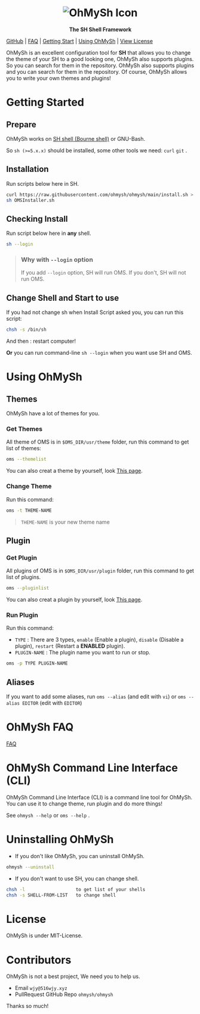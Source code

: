 <center><h1><img src="https://516wjy.xyz:516/OhMySh-width.png" alt="OhMySh Icon"></h1>

<b>The SH Shell Framework</b></center>

[GitHub](https://github.com/ohmysh/ohmysh) | [FAQ](https://github.com/ohmysh/ohmysh/blob/main/FAQ.md) | [Getting Start](https://github.com/ohmysh/ohmysh#getting-started) | [Using OhMySh](https://github.com/ohmysh/ohmysh#using-ohmysh) | [View License](https://github.com/ohmysh/ohmysh/blob/main/LICENSE)

OhMySh is an excellent configuration tool for **SH** that allows you to change the theme of your SH to a good looking one, OhMySh also supports plugins. So you can search for them in the repository. OhMySh also supports plugins and you can search for them in the repository. Of course, OhMySh allows you to write your own themes and plugins!

# Getting Started

## Prepare

OhMySh works on [SH shell (Bourne shell)](https://en.wikipedia.org/wiki/Bourne_shell) or GNU-Bash. 

So `sh (>=5.x.x)` should be installed, some other tools we need: `curl` `git` .

## Installation

Run scripts below here in SH.

```sh
curl https://raw.githubusercontent.com/ohmysh/ohmysh/main/install.sh > OMSInstaller.sh
sh OMSInstaller.sh
```

## Checking Install

Run script below here in **any** shell.

```sh
sh --login
```

> ### Why with `--login` option
> 
> If you add `--login` option, SH will run OMS. If you don't, SH will not run OMS.

## Change Shell and Start to use

If you had not change sh when Install Script asked you, you can run this script:

```sh
chsh -s /bin/sh
```

And then : restart computer!

**Or** you can run command-line `sh --login` when you want use SH and OMS.

# Using OhMySh

## Themes

OhMySh have a lot of themes for you.

### Get Themes

All theme of OMS is in `$OMS_DIR/usr/theme` folder, run this command to get list of themes:

```sh
oms --themelist
```

You can also creat a theme by yourself, look [This page](https://github.com/ohmysh/ohmysh/blob/main/usr/theme/readme.md).

### Change Theme

Run this command:

```sh
oms -t THEME-NAME
```

> `THEME-NAME` is your new theme name

## Plugin

### Get Plugin

All plugins of OMS is in `$OMS_DIR/usr/plugin` folder, run this command to get list of plugins.

```sh
oms --pluginlist
```

You can also creat a plugin by yourself, look [This page](https://github.com/ohmysh/ohmysh/blob/main/usr/plugin/readme.md).

### Run Plugin

Run this command:

- `TYPE` : There are 3 types, `enable` (Enable a plugin), `disable` (Disable a plugin), `restart` (Restart a **ENABLED** plugin).
- `PLUGIN-NAME` : The plugin name you want to run or stop.

```sh
oms -p TYPE PLUGIN-NAME
```

## Aliases

If you want to add some aliases, run `oms --alias` (and edit with `vi`) or `oms --alias EDITOR` (edit with `EDITOR`)


# OhMySh FAQ

[FAQ](https://github.com/ohmysh/ohmysh/blob/main/FAQ.md)

# OhMySh Command Line Interface (CLI)

OhMySh Command Line Interface (CLI) is a command line tool for OhMySh. You can use it to change theme, run plugin and do more things!

See `ohmysh --help` or `oms --help` .

# Uninstalling OhMySh

- If you don't like OhMySh, you can uninstall OhMySh.

```sh
ohmysh --uninstall
```

- If you don't want to use SH, you can change shell.

```sh
chsh -l                   to get list of your shells
chsh -s SHELL-FROM-LIST   to change shell
```

# License

OhMySh is under MIT-License.

# Contributors

OhMySh is not a best project, We need you to help us.

- Email `wjy@516wjy.xyz`
- PullRequest GitHub Repo `ohmysh/ohmysh`

Thanks so much!

